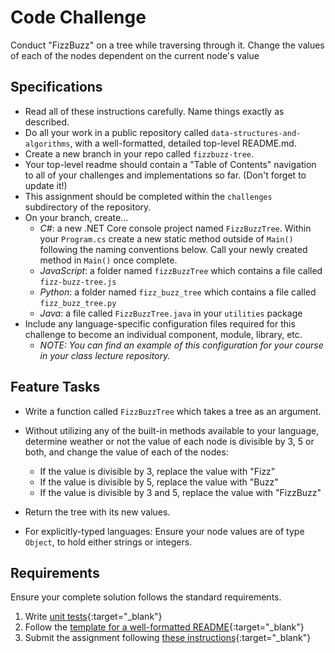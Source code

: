 # Code Challenge

Conduct "FizzBuzz" on a tree while traversing through it. Change the values of each of the nodes dependent on the current node's value

## Specifications
- Read all of these instructions carefully. Name things exactly as described.
- Do all your work in a public repository called `data-structures-and-algorithms`, with a well-formatted, detailed top-level README.md.
- Create a new branch in your repo called `fizzbuzz-tree`.
- Your top-level readme should contain a "Table of Contents" navigation to all of your challenges and implementations so far. (Don't forget to update it!)
- This assignment should be completed within the `challenges` subdirectory of the repository.
- On your branch, create...
    - _C#_: a new .NET Core console project named `FizzBuzzTree`. Within your `Program.cs` create a new static method outside of `Main()` following the naming conventions below. Call your newly created method in `Main()` once complete.
    - _JavaScript_: a folder named `fizzBuzzTree` which contains a file called `fizz-buzz-tree.js`
    - _Python_: a folder named `fizz_buzz_tree` which contains a file called `fizz_buzz_tree.py`
    - _Java_: a file called `FizzBuzzTree.java` in your `utilities` package
- Include any language-specific configuration files required for this challenge to become an individual component, module, library, etc.
    - _NOTE: You can find an example of this configuration for your course in your class lecture repository._

## Feature Tasks
- Write a function called `FizzBuzzTree` which takes a tree as an argument. 
- Without utilizing any of the built-in methods available to your language, 
determine weather or not the value of each node is divisible by 3, 5 or both, and change the value of each of the nodes:
    - If the value is divisible by 3, replace the value with "Fizz"
    - If the value is divisible by 5, replace the value with "Buzz"
    - If the value is divisible by 3 and 5, replace the value with "FizzBuzz"
- Return the tree with its new values. 

- For explicitly-typed languages: Ensure your node values are of type `Object`, to hold either strings or integers. 


## Requirements
Ensure your complete solution follows the standard requirements. 

1. Write [unit tests](../../Challenge_Testing){:target="_blank"}
1. Follow the [template for a well-formatted README](../../Challenge_Documentation){:target="_blank"}
1. Submit the assignment following [these instructions](../../Challenge_Submission){:target="_blank"}
